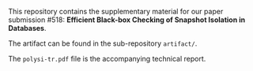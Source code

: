 This repository contains the supplementary material for our paper submission #518: **Efficient Black-box Checking of Snapshot Isolation in Databases**.

The artifact can be found in the sub-repository ```artifact/```.

The ```polysi-tr.pdf``` file is the accompanying technical report.

